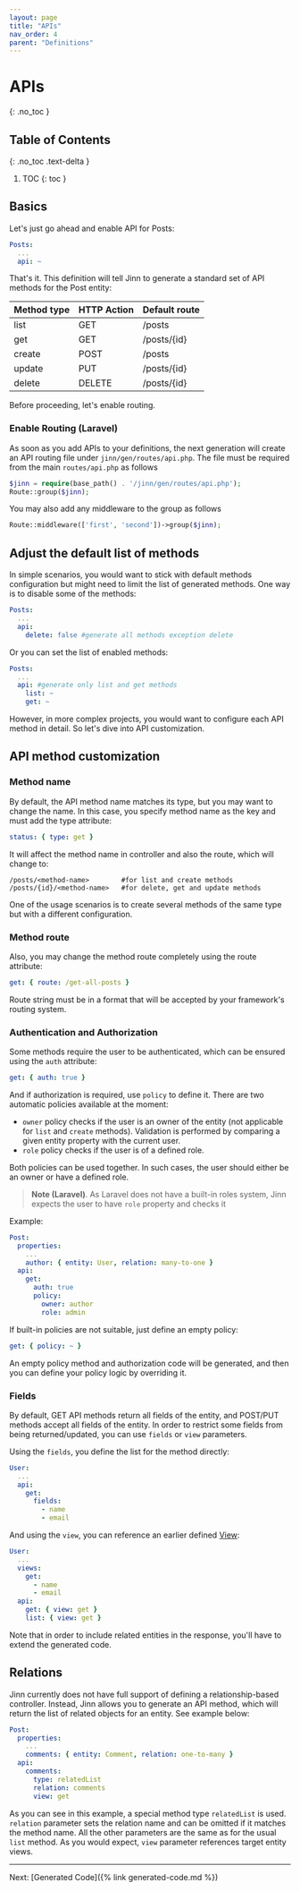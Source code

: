 ```yaml
---
layout: page
title: "APIs"
nav_order: 4
parent: "Definitions"
---
```


# APIs
{: .no_toc }

## Table of Contents
{: .no_toc .text-delta }

1. TOC
{: toc }


## Basics
Let's just go ahead and enable API for Posts:
```yaml
Posts:
  ...
  api: ~
```
That's it. This definition will tell Jinn to generate a standard set of API methods for the Post entity:

|Method type|HTTP Action|Default route  |
|--         |--         |--             |
|list       |GET        |/posts         |
|get        |GET        |/posts/{id}    |
|create     |POST       |/posts         |
|update     |PUT        |/posts/{id}    |
|delete     |DELETE     |/posts/{id}    |

Before proceeding, let's enable routing. 

### Enable Routing (Laravel)
As soon as you add APIs to your definitions, the next generation
will create an API routing file under `jinn/gen/routes/api.php`.
The file must be required from the main `routes/api.php` as follows
```php
$jinn = require(base_path() . '/jinn/gen/routes/api.php');
Route::group($jinn);
```
You may also add any middleware to the group as follows
```php
Route::middleware(['first', 'second'])->group($jinn);
```

## Adjust the default list of methods
In simple scenarios, you would want to stick with default methods configuration but might need to limit the list of generated methods.
One way is to disable some of the methods:
```yaml
Posts:
  ...
  api: 
    delete: false #generate all methods exception delete
```
Or you can set the list of enabled methods:
```yaml
Posts:
  ...
  api: #generate only list and get methods
    list: ~
    get: ~
```
However, in more complex projects, you would want to configure each API method
in detail. So let's dive into API customization.

## API method customization
### Method name
By default, the API method name matches its type, but you may want to change the name. 
In this case, you specify method name as the key and must add the type attribute:
    
```yaml
status: { type: get }
```

It will affect the method name in controller and also the route, which will change to:

    /posts/<method-name>        #for list and create methods
    /posts/{id}/<method-name>   #for delete, get and update methods
    
One of the usage scenarios is to create several methods of the same type but with a different configuration.

### Method route
Also, you may change the method route completely using the route attribute:

```yaml
get: { route: /get-all-posts }
```

Route string must be in a format that will be accepted by your framework's routing system.

### Authentication and Authorization
Some methods require the user to be authenticated, which can be ensured using the `auth` attribute:
```yaml
get: { auth: true } 
```

And if authorization is required, use `policy` to define it. There are two automatic policies available at the moment:
* `owner` policy checks if the user is an owner of the entity (not applicable for `list` and `create` methods). 
Validation is performed by comparing a given entity property with the current user.
* `role` policy checks if the user is of a defined role.

Both policies can be used together. In such cases, the user should either be an owner or have a defined role.

> **Note (Laravel)**. As Laravel does not have a built-in roles system, Jinn expects the user to have `role` property
> and checks it

Example:
```yaml
Post: 
  properties:
    ...
    author: { entity: User, relation: many-to-one }
  api:
    get: 
      auth: true 
      policy:
        owner: author
        role: admin
```

If built-in policies are not suitable, just define an empty policy:
```yaml
get: { policy: ~ }
```
An empty policy method and authorization code will be generated, and then you can define your policy logic by overriding it.
   
### Fields
By default, GET API methods return all fields of the entity, and POST/PUT methods accept all fields of the entity.
In order to restrict some fields from being returned/updated, you can use `fields` or `view` parameters. 

Using the `fields`, you define the list for the method directly:
```yaml
User: 
  ...
  api:
    get:
      fields:
        - name
        - email
```

And using the `view`, you can reference an earlier defined [View](#views):
```yaml
User:
  ...
  views:
    get:
      - name
      - email
  api:
    get: { view: get }
    list: { view: get }
```

Note that in order to include related entities in the response, you'll have to extend the generated code.

## Relations
Jinn currently does not have full support of defining a relationship-based controller. Instead, Jinn allows you to
generate an API method, which will return the list of related objects for an entity. See example below:
```yaml
Post:
  properties:
    ...
    comments: { entity: Comment, relation: one-to-many }
  api:
    comments:
      type: relatedList
      relation: comments
      view: get
``` 

As you can see in this example, a special method type `relatedList` is used.
`relation` parameter sets the relation name and can be omitted if it matches the method name.
All the other parameters are the same as for the usual `list` method. As you would expect, `view` parameter references target entity views.

---
Next: [Generated Code]({% link generated-code.md %})
